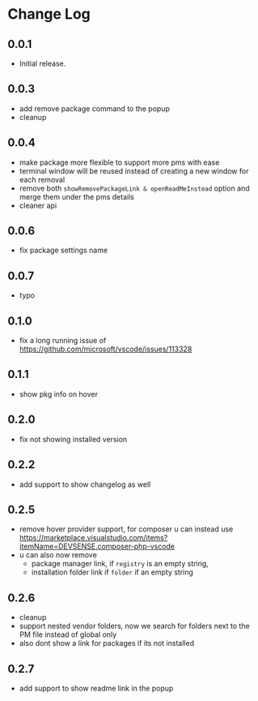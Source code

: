# Change Log

## 0.0.1

- Initial release.

## 0.0.3

- add remove package command to the popup
- cleanup

## 0.0.4

- make package more flexible to support more pms with ease
- terminal window will be reused instead of creating a new window for each removal
- remove both `showRemovePackageLink & openReadMeInstead` option and merge them under the pms details
- cleaner api

## 0.0.6

- fix package settings name

## 0.0.7

- typo

## 0.1.0

- fix a long running issue of https://github.com/microsoft/vscode/issues/113328

## 0.1.1

- show pkg info on hover

## 0.2.0

- fix not showing installed version

## 0.2.2

- add support to show changelog as well

## 0.2.5

- remove hover provider support, for composer u can instead use https://marketplace.visualstudio.com/items?itemName=DEVSENSE.composer-php-vscode
- u can also now remove
    - package manager link, if `registry` is an empty string,
    - installation folder link if `folder` if an empty string

## 0.2.6

- cleanup
- support nested vendor folders, now we search for folders next to the PM file instead of global only
- also dont show a link for packages if its not installed

## 0.2.7

- add support to show readme link in the popup
